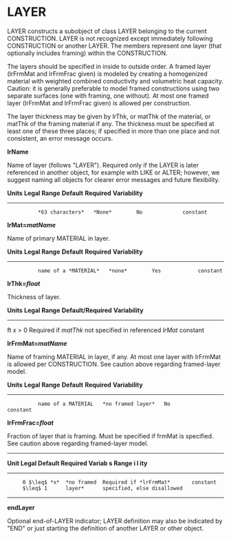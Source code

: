 # LAYER

LAYER constructs a subobject of class LAYER belonging to the current CONSTRUCTION. LAYER is not recognized except immediately following CONSTRUCTION or another LAYER. The members represent one layer (that optionally includes framing) within the CONSTRUCTION.

The layers should be specified in inside to outside order. <!-- TODO: this order is unfortunate! --> A framed layer (lrFrmMat and lrFrmFrac given) is modeled by creating a homogenized material with weighted combined conductivity and volumetric heat capacity. Caution: it is generally preferable to model framed constructions using two separate surfaces (one with framing, one without). At most one framed layer (lrFrmMat and lrFrmFrac given) is allowed per construction.

The layer thickness may be given by lrThk, or matThk of the material, or matThk of the framing material if any. The thickness must be specified at least one of these three places; if specified in more than one place and not consistent, an error message occurs.

**lrName**

Name of layer (follows "LAYER"). Required only if the LAYER is later referenced in another object, for example with LIKE or ALTER; however, we suggest naming all objects for clearer error messages and future flexibility.

  **Units**   **Legal Range**   **Default**   **Required**   **Variability**
  ----------- ----------------- ------------- -------------- -----------------
              *63 characters*   *None*        No             constant

**lrMat=*matName***

Name of primary MATERIAL in layer.

  **Units**   **Legal Range**        **Default**   **Required**   **Variability**
  ----------- ---------------------- ------------- -------------- -----------------
              name of a *MATERIAL*   *none*        Yes            constant

**lrThk=*float***

Thickness of layer.

  **Units**   **Legal Range**   **Default/Required**                                       **Variability**
  ----------- ----------------- ---------------------------------------------------------- -----------------
  ft          *x* $>$ 0         Required if *matThk* not specified in referenced *lrMat*   constant

**lrFrmMat=*matName***

Name of framing MATERIAL in layer, if any. At most one layer with lrFrmMat is allowed per CONSTRUCTION. See caution above regarding framed-layer model.

  **Units**   **Legal Range**      **Default**         **Required**   **Variability**
  ----------- -------------------- ------------------- -------------- -----------------
              name of a MATERIAL   *no framed layer*   No             constant

**lrFrmFrac=*float***

Fraction of layer that is framing. Must be specified if frmMat is specified. See caution above regarding framed-layer model.

  ----------------------------------------------------------------------
  **Unit **Legal       **Default** **Required**                 **Variab
  s**    Range**                                                i
                                                                l ity**
  ------ ------------- ----------- ---------------------------- --------
         0 $\leq$ *x*  *no framed  Required if *lrFrmMat*       constant
         $\leq$ 1      layer*      specified, else disallowed   
  ----------------------------------------------------------------------

**endLayer**

Optional end-of-LAYER indicator; LAYER definition may also be indicated by "END" or just starting the definition of another LAYER or other object.
